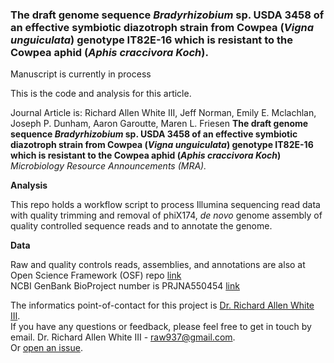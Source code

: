 ### The draft genome sequence *Bradyrhizobium* sp. USDA 3458 of an effective symbiotic diazotroph strain from Cowpea (*Vigna unguiculata*) genotype IT82E-16 which is resistant to the Cowpea aphid (*Aphis craccivora Koch*).

Manuscript is currently in process

This is the code and analysis for this article. 

Journal Article is: Richard Allen White III, Jeff Norman, Emily E. Mclachlan, Joseph P. Dunham, Aaron Garoutte, Maren L. Friesen **The draft genome sequence *Bradyrhizobium* sp. USDA 3458 of an effective symbiotic diazotroph strain from Cowpea (*Vigna unguiculata*) genotype IT82E-16 which is resistant to the Cowpea aphid (*Aphis craccivora Koch*)** *Microbiology Resource Announcements (MRA).* 

**Analysis**

This repo holds a workflow script to process Illumina sequencing read data with quality trimming and removal of phiX174, *de novo* genome assembly of quality controlled sequence reads and to annotate the genome. 

**Data**

Raw and quality controls reads, assemblies, and annotations are also at Open Science Framework (OSF) repo [link](https://osf.io/7t4j8/)<br />
NCBI GenBank BioProject number is PRJNA550454 [link](https://www.ncbi.nlm.nih.gov/bioproject/PRJNA550454/) 

The informatics point-of-contact for this project is [Dr. Richard Allen White III](https://github.com/raw937).<br />
If you have any questions or feedback, please feel free to get in touch by email. Dr. Richard Allen White III - raw937@gmail.com.  <br />
Or [open an issue](https://github.com/friesenlab/Bradyrhizobium_USDA3458/issues).
